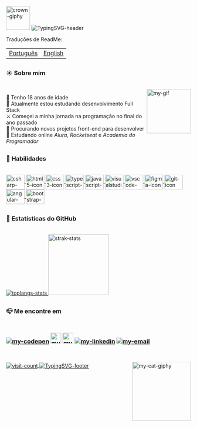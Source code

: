 <div id="header">
    <!-- Gif from "https://giphy.com/" -->
    <img alt="crown-giphy" width="65" src="https://media.giphy.com/media/srrh2v0IiCjNBSO88c/giphy.gif" />
    <!-- I made it on https://readme-typing-svg.demolab.com/demo/ -->
    <img alt="TypingSVG-header" title="Welcome Message" src="https://readme-typing-svg.demolab.com?font=Silkscreen&duration=3000&pause=1500&color=F3BD39&width=435&lines=Olá%2C+eu+sou+Paola+Oliveira;Bem-vindo+ao+meu+GitHub+:%29;" />
</div>

<div id="translated-readme">
<p align="left">Traduções de ReadMe: </p>
    
<table>
    <td><a align="left" alt="pt-br-readme" align="right" title="Traduzir ReadMe para português" href="https://github.com/apaolaoliveira/apaolaoliveira/blob/main/ReadMe-ptbr.md" target="_blank">Português</a></td>
    <td><a align="left" alt="en-readme" align="right" title="Translate readme to english" href="https://github.com/apaolaoliveira/apaolaoliveira/blob/main/README.md" target="_blank">English</a></td>
</table>
</div>

##

<div id="aboutMe">
    <h3>☀️ <b>Sobre mim</b></h3>
    <br>
  <!-- I made images on Pricrew "https://picrew.me/ja/image_maker/338224" and used Canva "https://www.canva.com/pt_br/criar/editor-de-gif/" to create a gif with the two images,
       after I send it to Discord and copied the image link -->
  <a href="#"><img alt="my-gif" title="Me" align ="right" height ="120" width ="120" src="https://media.discordapp.net/attachments/1096481399994851330/1101383239588913174/gifGithub.gif" /></a>
  
 🌸 Tenho 18 anos de idade                                                                    
 🌱 Atualmente estou estudando desenvolvimento Full Stack                           
 ⚔️ Começei a minha jornada na programação no final do ano passado                               
 🔭 Procurando novos projetos front-end para desenvolver                                       
 📒 Estudando online <em>Alura</em>, <em>Rocketseat</em> e <em>Academia do Programador</em>     

 </div>
 
 ##
 
 <div id="mySkills">  
    <h3>🚀 <b>Habilidades</b></h3>
    <br>
  <a href="#" > 
    <!-- Images from "https://devicon.dev/" -->
    <img alt="csharp-icon" title="C Sharp" align="center" height="40" width="50" src="https://cdn.jsdelivr.net/gh/devicons/devicon/icons/csharp/csharp-original.svg" />
    <img alt="html5-icon" title="HTML5" align="center" height="40" width="50" src="https://cdn.jsdelivr.net/gh/devicons/devicon/icons/html5/html5-original.svg" />
    <img alt="css3-icon" title="CSS3" align="center" height="40" width="50" src="https://cdn.jsdelivr.net/gh/devicons/devicon/icons/css3/css3-original.svg" />
    <img alt="typescript-icon" title="TypeScript" align="center" height="40" width="50" src="https://cdn.jsdelivr.net/gh/devicons/devicon/icons/typescript/typescript-original.svg" />
    <img alt="javascript-icon" title="JavaScript" align="center" height="40" width="50" src="https://cdn.jsdelivr.net/gh/devicons/devicon/icons/javascript/javascript-original.svg" /> 
    <img alt="visualstudio-icon" title="Visual Studio" align="center" height="40" width="50" src="https://cdn.jsdelivr.net/gh/devicons/devicon/icons/visualstudio/visualstudio-plain.svg" />
    <img alt="vscode-icon" title="Visual Studio Code" align="center" height="40" width="50" src="https://cdn.jsdelivr.net/gh/devicons/devicon/icons/vscode/vscode-original.svg" />
    <img alt="figma-icon" title="Figma" align="center" height="40" width="50" src="https://cdn.jsdelivr.net/gh/devicons/devicon/icons/figma/figma-original.svg" />
    <img alt="git-icon" title="Git" align="center" height="40" width="50" src="https://cdn.jsdelivr.net/gh/devicons/devicon/icons/git/git-original.svg" />   
    <img alt="angular-icon" title="Angular" align="center" height="40" width="50" src="https://cdn.jsdelivr.net/gh/devicons/devicon/icons/angularjs/angularjs-original.svg" />  
    <img alt="bootstrap-icon" title="Bootstrap" align="center" height="40" width="50" src="https://cdn.jsdelivr.net/gh/devicons/devicon/icons/bootstrap/bootstrap-original.svg" />
  </a>
</div>  
 
##

<div id="myGithubStats">
    <h3>💫 <b>Estatísticas do GitHub</b></h3>
    <br>
  <a href="#">
    <!-- I got this cards in "https://github.com/anuraghazra/github-readme-stats" --> 
    <img alt="toplangs-stats" src="https://github-readme-stats.vercel.app/api/top-langs/?username=apaolaoliveira&layout=compact&hide_border=true&theme=dracula" />    
    <img alt="strak-stats" height="165" src="https://github-readme-streak-stats.herokuapp.com/?user=apaolaoliveira&theme=omni&hide_border=true&theme=dracula" /> 
  </a>
</div>
  
##  
 
<div id="mySocialMedia">
    <h3>📪 <b>Me encontre em</b><h3>
    <br>
  <!-- Images from "https://dev.to/envoy_/150-badges-for-github-pnk" -->
  <a href="https://codepen.io/apaolaoliveira" target="_blank"><img alt="my-codepen" src="https://img.shields.io/badge/Codepen-000000?style=for-the-badge&logo=codepen&logoColor=white" /></a>
  <a href="https://app.rocketseat.com.br/me/apaolaoliveira" target="_blank"><img height="29" alt="my-rocketseat-account" src="https://media.discordapp.net/attachments/1096481399994851330/1110516139223691284/rocketseatLogo.png" /></a> <!-- Made in Canva -->
  <a href="https://cursos.alura.com.br/user/apaolaoliveira" target="_blank"><img height="29" alt="my-alura-account" src="https://media.discordapp.net/attachments/1096481399994851330/1102482959593906246/alurabadge.png" /></a> <!-- Made in Canva -->
  <a href="https://www.linkedin.com/in/paola-silva-de-oliveira-936442271/" target="_blank"><img alt="my-linkedin" src="https://img.shields.io/badge/LinkedIn-0077B5?style=for-the-badge&logo=linkedin&logoColor=white" /></a>
  <!-- <a href="https://www.instagram.com/apaolaoli/" target="_blank"><img alt="my-instagram" src="https://img.shields.io/badge/Instagram-E4405F?style=for-the-badge&logo=instagram&logoColor=white" /></a> -->  
  <a href="mailto:paolaoliveira.dev@gmail.com" target="_blank"><img alt="my-email" src="https://img.shields.io/badge/Gmail-D14836?style=for-the-badge&logo=gmail&logoColor=white" /></a>
</div>  
        
##     
  
<div id="footer">  
  <br>
  <!-- Gif from "https://giphy.com/" -->  
  <img alt="my-cat-giphy" title="Celeste" align="right" height="160" width="160" src="https://media.giphy.com/media/TVzojOaWsHelM76kWi/giphy.gif" />    
    
  <a href="#">         
      <img alt="visit-count" align="center" src="https://komarev.com/ghpvc/?username=apaolaoli&color=grey&style=for-the-badge" />   
      <img alt="TypingSVG-footer" title="Farewell Message" align="center" src="https://readme-typing-svg.demolab.com?font=Silkscreen&duration=3000&pause=1500&color=ffffff&vCenter=true&width=435&lines=Obrigada+pela+sua+visita!;Tenha+um+ótimo+dia+%3AP" /> 
  </a>
</div>
